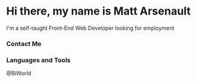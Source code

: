 # Hi there, my name is Matt Arsenault
I'm a self-taught Front-End Web Developer looking for employment

### Contact Me

### Languages and Tools

@BiWorld
